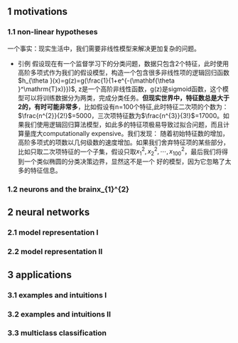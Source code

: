## 1 motivations
### 1.1 non-linear hypotheses
一个事实：现实生活中，我们需要非线性模型来解决更加复杂的问题。
+ 引例
假设现在有一个监督学习下的分类问题，数据只包含2个特征，此时使用高阶多项式作为我们的假设模型，构造一个包含很多非线性项的逻辑回归函数$h_{\theta }(x)=g(z)=g(\frac{1}{1+e^{-(\mathbf{\theta }^\mathrm{T}x)}})$,
z是一个高阶非线性函数，g(z)是sigmoid函数，这个模型可以将训练数据分为两类，完成分类任务。**但现实世界中，特征数总是大于2的，有时可能非常多**，比如假设有n=100个特征,此时特征二次项的个数为：
$\frac{n^{2}}{2!}$=5000，三次项特征数为$\frac{n^{3}}{3!}$=17000。如果我们使用逻辑回归算法模型，如此多的特征项极易导致过拟合问题，而且计算量庞大computationally expensive。我们发现：
随着初始特征数的增加，高阶多项式的项数以几何级数的速度增加。如果我们舍弃特征项的某些部分，比如只取二次项特征的一个子集，假设只取$x_{1}^{2},x_{2}^{2},\cdots ,x_{100}^{2}$，最后我们将得到一个类似椭圆的分类决策边界，显然这不是一个
好的模型，因为它忽略了太多的特征信息。
### 1.2 neurons and the brainx_{1}^{2}
## 2 neural networks
### 2.1 model representation Ⅰ
### 2.2 model representation Ⅱ
## 3 applications
### 3.1 examples and intuitions Ⅰ
### 3.2 examples and intuitions Ⅱ
### 3.3 multiclass classification

